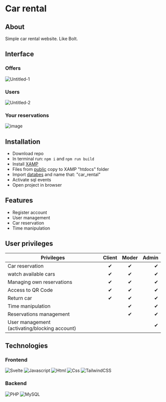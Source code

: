 # Car rental

## About
Simple car rental website. Like Bolt. 



## Interface

### Offers
![Untitled-1](https://user-images.githubusercontent.com/63966121/173819932-754b3a86-a0a0-4ef3-a001-2b801e19d86c.png)

### Users
![Untitled-2](https://user-images.githubusercontent.com/63966121/173820604-c027bc42-8809-45ab-9b26-d22a1bd5322f.png)

### Your reservations
![image](https://user-images.githubusercontent.com/63966121/173820931-8b0ceb8f-f066-49ac-acee-54c59ca9c108.png)

## Installation
 - Download repo
 - In terminal run: `npm i` and `npm run build`
 - Install [XAMP](https://www.apachefriends.org/pl/index.html)
 - Files from [public](https://github.com/MBrosik/car-rental/tree/master/public) copy to XAMP "htdocs" folder
 - Import [databes](https://github.com/MBrosik/car-rental/tree/master/db/car_rental.sql) and name that: "car_rental"
- Activate sql events
- Open project in browser


## Features
- Register account
- User management
- Car reservation
- Time manipulation


## User privileges
|Privileges                                   | Client        | Moder        | Admin |
|---------------------------------------------|:-------------:|:------------:| -----:|
|Car reservation                              | ✔             | ✔           | ✔     |
|watch available cars                         | ✔             | ✔           | ✔     |
|Managing own reservations                    | ✔             | ✔           | ✔     |
|Access to QR Code                            | ✔             | ✔           | ✔     |
|Return car                                   | ✔             | ✔           | ✔     |
|Time manipulation                            |               | ✔           | ✔     |
|Reservations management                      |               | ✔           | ✔     |
|User management (activating/blocking account)|               |             | ✔     |

## Technologies
### Frontend
![Svelte](https://img.shields.io/badge/Svelte-FF3E00?logo=Svelte&logoColor=white&style=for-the-badge)
![Javascript](https://img.shields.io/badge/JavaScript-F7DF1E?logo=JavaScript&logoColor=black&style=for-the-badge)
![Html](https://img.shields.io/badge/HTML5-E34F26?logo=HTML5&logoColor=white&style=for-the-badge)
![Css](https://img.shields.io/badge/CSS3-1572B6?logo=CSS3&logoColor=white&style=for-the-badge)
![TailwindCSS](https://img.shields.io/badge/Tailwind%20CSS-06B6D4?logo=Tailwind%20CSS&logoColor=white&style=for-the-badge)

### Backend
![PHP](https://img.shields.io/badge/PHP-777BB4?logo=PHP&logoColor=white&style=for-the-badge)
![MySQL](https://img.shields.io/badge/MySQL-4479A1?logo=MySQL&logoColor=white&style=for-the-badge)
